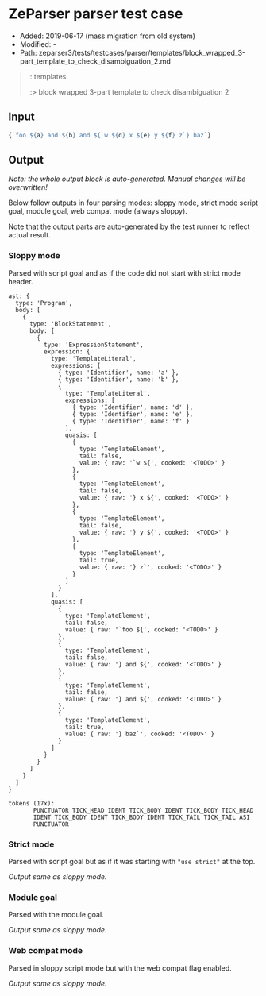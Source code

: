 # ZeParser parser test case

- Added: 2019-06-17 (mass migration from old system)
- Modified: -
- Path: zeparser3/tests/testcases/parser/templates/block_wrapped_3-part_template_to_check_disambiguation_2.md

> :: templates
>
> ::> block wrapped 3-part template to check disambiguation 2

## Input

`````js
{`foo ${a} and ${b} and ${`w ${d} x ${e} y ${f} z`} baz`}
`````

## Output

_Note: the whole output block is auto-generated. Manual changes will be overwritten!_

Below follow outputs in four parsing modes: sloppy mode, strict mode script goal, module goal, web compat mode (always sloppy).

Note that the output parts are auto-generated by the test runner to reflect actual result.

### Sloppy mode

Parsed with script goal and as if the code did not start with strict mode header.

`````
ast: {
  type: 'Program',
  body: [
    {
      type: 'BlockStatement',
      body: [
        {
          type: 'ExpressionStatement',
          expression: {
            type: 'TemplateLiteral',
            expressions: [
              { type: 'Identifier', name: 'a' },
              { type: 'Identifier', name: 'b' },
              {
                type: 'TemplateLiteral',
                expressions: [
                  { type: 'Identifier', name: 'd' },
                  { type: 'Identifier', name: 'e' },
                  { type: 'Identifier', name: 'f' }
                ],
                quasis: [
                  {
                    type: 'TemplateElement',
                    tail: false,
                    value: { raw: '`w ${', cooked: '<TODO>' }
                  },
                  {
                    type: 'TemplateElement',
                    tail: false,
                    value: { raw: '} x ${', cooked: '<TODO>' }
                  },
                  {
                    type: 'TemplateElement',
                    tail: false,
                    value: { raw: '} y ${', cooked: '<TODO>' }
                  },
                  {
                    type: 'TemplateElement',
                    tail: true,
                    value: { raw: '} z`', cooked: '<TODO>' }
                  }
                ]
              }
            ],
            quasis: [
              {
                type: 'TemplateElement',
                tail: false,
                value: { raw: '`foo ${', cooked: '<TODO>' }
              },
              {
                type: 'TemplateElement',
                tail: false,
                value: { raw: '} and ${', cooked: '<TODO>' }
              },
              {
                type: 'TemplateElement',
                tail: false,
                value: { raw: '} and ${', cooked: '<TODO>' }
              },
              {
                type: 'TemplateElement',
                tail: true,
                value: { raw: '} baz`', cooked: '<TODO>' }
              }
            ]
          }
        }
      ]
    }
  ]
}

tokens (17x):
       PUNCTUATOR TICK_HEAD IDENT TICK_BODY IDENT TICK_BODY TICK_HEAD
       IDENT TICK_BODY IDENT TICK_BODY IDENT TICK_TAIL TICK_TAIL ASI
       PUNCTUATOR
`````

### Strict mode

Parsed with script goal but as if it was starting with `"use strict"` at the top.

_Output same as sloppy mode._

### Module goal

Parsed with the module goal.

_Output same as sloppy mode._

### Web compat mode

Parsed in sloppy script mode but with the web compat flag enabled.

_Output same as sloppy mode._
